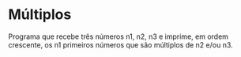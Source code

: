 # Múltiplos

Programa que recebe três números n1, n2, n3 e imprime, em ordem crescente, os n1 primeiros números que são múltiplos de n2 e/ou n3.
